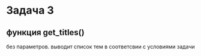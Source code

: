 # Задача 3

## функция get_titles()
без параметров. выводит список тем в соответсвии с условиями задачи

